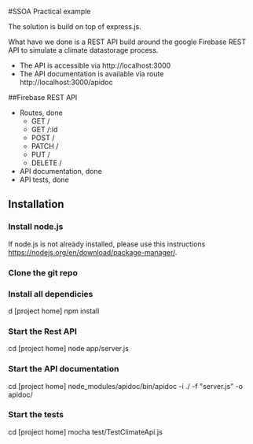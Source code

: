 #SSOA Practical example

The solution is build on top of express.js. 

What have we done is a REST API build around the google Firebase REST API to simulate a climate datastorage process.

- The API is accessible via http://localhost:3000
- The API documentation is available via route http://localhost:3000/apidoc

##Firebase REST API

- Routes, done
    + GET /
    + GET /:id
    + POST /
    + PATCH /
    + PUT /
    + DELETE /
- API documentation, done
- API tests, done

## Installation

### Install node.js 
If node.js is not already installed, please use this instructions https://nodejs.org/en/download/package-manager/.

### Clone the git repo


### Install all dependicies
d [project home]
npm install

### Start the Rest API
cd [project home]
node app/server.js

### Start the API documentation
cd [project home]
node_modules/apidoc/bin/apidoc -i ./ -f "server.js" -o apidoc/ 

### Start the tests
cd [project home]
mocha test/TestClimateApi.js 


